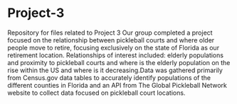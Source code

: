 # Project-3
Repository for files related to Project 3
Our group completed a project focused on the relationship between pickleball courts and where older people move to retire, focusing exclusively on the state of Florida as our retirement location. Relationships of interest included:  elderly populations and proximity to pickleball courts and where is the elderly population on the rise within the US and where is it decreasing.Data was gathered primarily from Census.gov data tables  to accurately identify populations of the different counties in Florida and an API from The Global Pickleball Network website to collect data focused on pickleball court locations.  
